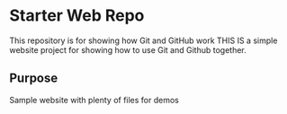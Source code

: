 # Starter Web Repo

This repository is for showing how Git and GitHub work
THIS IS a simple website project for showing how to use Git and Github together.

## Purpose

Sample website with plenty of files for demos

## 
